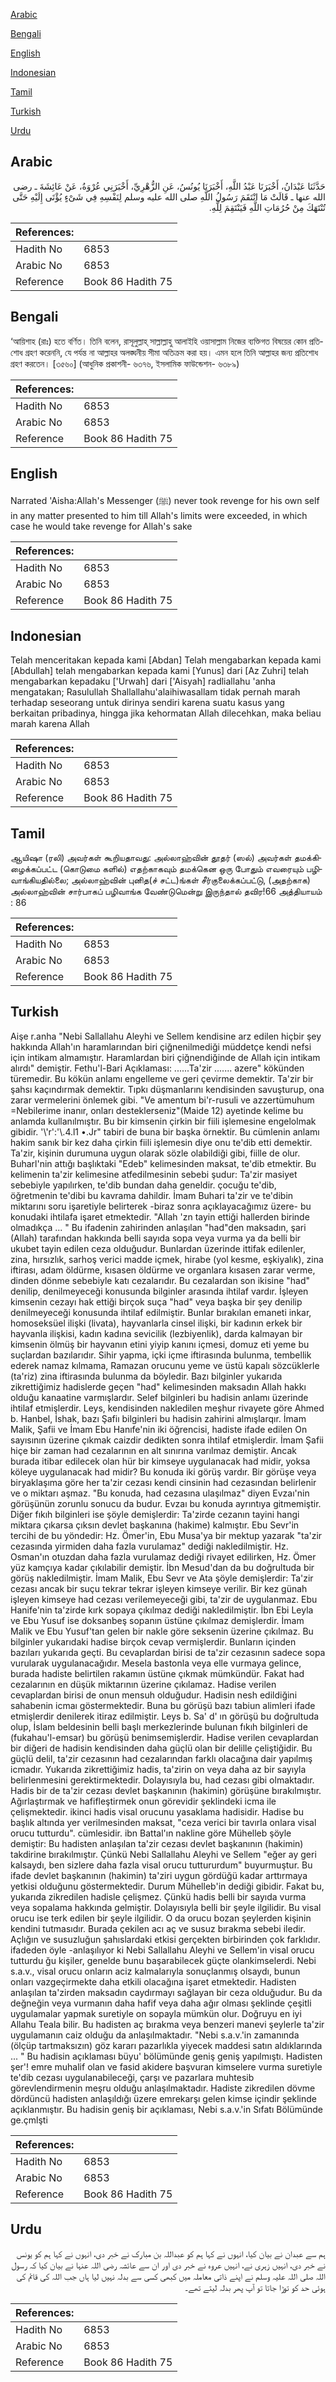 [Arabic](#arabic)

[Bengali](#bengali)

[English](#english)

[Indonesian](#indonesian)

[Tamil](#tamil)

[Turkish](#turkish)

[Urdu](#urdu)

## Arabic


<div dir="rtl" lang="ar" style={{fontSize:'larger',backgroundColor:'#f8f9fa',padding:20}}>
حَدَّثَنَا عَبْدَانُ، أَخْبَرَنَا عَبْدُ اللَّهِ، أَخْبَرَنَا يُونُسُ، عَنِ الزُّهْرِيِّ، أَخْبَرَنِي عُرْوَةُ، عَنْ عَائِشَةَ ـ رضى الله عنها ـ قَالَتْ مَا انْتَقَمَ رَسُولُ اللَّهِ صلى الله عليه وسلم لِنَفْسِهِ فِي شَىْءٍ يُؤْتَى إِلَيْهِ حَتَّى تُنْتَهَكَ مِنْ حُرُمَاتِ اللَّهِ فَيَنْتَقِمَ لِلَّهِ‏.‏
</div>
<div style={{backgroundColor:'#f8f9fa',padding:20, marginBottom: 10}}><table> <thead> <tr> <th>References:</th> <th></th> </tr> </thead> <tbody><tr><td>Hadith No</td><td>6853</td></tr><tr><td>Arabic No</td><td>6853</td></tr><tr><td>Reference</td><td>Book 86 Hadith 75</td></tr></tbody></table></div>

## Bengali


<div dir="ltr" lang="bn" style={{fontSize:'larger',backgroundColor:'#f8f9fa',padding:20}}>
‘আয়িশাহ (রাঃ) হতে বর্ণিত। তিনি বলেন, রাসূলুল্লাহ্ সাল্লাল্লাহু আলাইহি ওয়াসাল্লাম নিজের ব্যক্তিগত বিষয়ের কোন প্রতিশোধ গ্রহণ করেননি, যে পর্যন্ত না আল্লাহর অলঙ্ঘনীয় সীমা অতিক্রম করা হয়। এমন হলে তিনি আল্লাহর জন্য প্রতিশোধ গ্রহণ করতেন। [৩৫৬০] (আধুনিক প্রকাশনী- ৬৩৭৬, ইসলামিক ফাউন্ডেশন- ৬৩৮৯)
</div>
<div style={{backgroundColor:'#f8f9fa',padding:20, marginBottom: 10}}><table> <thead> <tr> <th>References:</th> <th></th> </tr> </thead> <tbody><tr><td>Hadith No</td><td>6853</td></tr><tr><td>Arabic No</td><td>6853</td></tr><tr><td>Reference</td><td>Book 86 Hadith 75</td></tr></tbody></table></div>

## English


<div dir="ltr" lang="en" style={{fontSize:'larger',backgroundColor:'#f8f9fa',padding:20}}>
Narrated 'Aisha:Allah's Messenger (ﷺ) never took revenge for his own self in any matter presented to him till Allah's limits were exceeded, in which case he would take revenge for Allah's sake
</div>
<div style={{backgroundColor:'#f8f9fa',padding:20, marginBottom: 10}}><table> <thead> <tr> <th>References:</th> <th></th> </tr> </thead> <tbody><tr><td>Hadith No</td><td>6853</td></tr><tr><td>Arabic No</td><td>6853</td></tr><tr><td>Reference</td><td>Book 86 Hadith 75</td></tr></tbody></table></div>

## Indonesian


<div dir="ltr" lang="id" style={{fontSize:'larger',backgroundColor:'#f8f9fa',padding:20}}>
Telah menceritakan kepada kami [Abdan] Telah mengabarkan kepada kami [Abdullah] telah mengabarkan kepada kami [Yunus] dari [Az Zuhri] telah mengabarkan kepadaku ['Urwah] dari ['Aisyah] radliallahu 'anha mengatakan; Rasulullah Shallallahu'alaihiwasallam tidak pernah marah terhadap seseorang untuk dirinya sendiri karena suatu kasus yang berkaitan pribadinya, hingga jika kehormatan Allah dilecehkan, maka beliau marah karena Allah
</div>
<div style={{backgroundColor:'#f8f9fa',padding:20, marginBottom: 10}}><table> <thead> <tr> <th>References:</th> <th></th> </tr> </thead> <tbody><tr><td>Hadith No</td><td>6853</td></tr><tr><td>Arabic No</td><td>6853</td></tr><tr><td>Reference</td><td>Book 86 Hadith 75</td></tr></tbody></table></div>

## Tamil


<div dir="ltr" lang="ta" style={{fontSize:'larger',backgroundColor:'#f8f9fa',padding:20}}>
ஆயிஷா (ரலி) அவர்கள் கூறியதாவது: அல்லாஹ்வின் தூதர் (ஸல்) அவர்கள் தமக்கிழைக்கப்பட்ட (கொடுமை களில்) எதற்காகவும் தமக்கென ஒரு போதும் எவரையும் பழிவாங்கியதில்லை; அல்லாஹ்வின் புனித(ச் சட்ட)ங்கள் சீர்குலைக்கப்பட்டு, (அதற்காக) அல்லாஹ்வின் சார்பாகப் பழிவாங்க வேண்டுமென்று இருந்தால் தவிர!66 அத்தியாயம் : 86
</div>
<div style={{backgroundColor:'#f8f9fa',padding:20, marginBottom: 10}}><table> <thead> <tr> <th>References:</th> <th></th> </tr> </thead> <tbody><tr><td>Hadith No</td><td>6853</td></tr><tr><td>Arabic No</td><td>6853</td></tr><tr><td>Reference</td><td>Book 86 Hadith 75</td></tr></tbody></table></div>

## Turkish


<div dir="ltr" lang="tr" style={{fontSize:'larger',backgroundColor:'#f8f9fa',padding:20}}>
Aişe r.anha "Nebi Sallallahu Aleyhi ve Sellem kendisine arz edilen hiçbir şey hakkında Allah'ın haramlarından biri çiğnenilmediği müddetçe kendi nefsi için intikam almamıştır. Haramlardan biri çiğnendiğinde de Allah için intikam alırdı" demiştir. Fethu'l-Bari Açıklaması: ......Ta'zir ....... azere" kökünden türemedir. Bu kökün anlamı engelleme ve geri çevirme demektir. Ta'zir bir şahsı kaçındırmak demektir. Tıpkı düşmanlarını kendisinden savuşturup, ona zarar vermelerini önlemek gibi. "Ve amentum bi'r-rusuli ve azzertümuhum =Nebilerime inanır, onları desteklerseniz"(Maide 12) ayetinde kelime bu anlamda kullanılmıştır. Bu bir kimsenin çirkin bir fiili işlemesine engelolmak gibidir. '\'r':'\.4.l1 •.Jr" tabiri de buna bir başka örnektir. Bu cümlenin anlamı hakim sanık bir kez daha çirkin fiili işlemesin diye onu te'dib etti demektir. Ta'zir, kişinin durumuna uygun olarak sözle olabildiği gibi, fiille de olur. Buharl'nin attığı başlıktaki "Edeb" kelimesinden maksat, te'dib etmektir. Bu kelimenin ta'zir kelimesine atfedilmesinin sebebi şudur: Ta'zir masiyet sebebiyle yapılırken, te'dib bundan daha geneldir. çocuğu te'dib, öğretmenin te'dibi bu kavrama dahildir. İmam Buhari ta'zir ve te'dibin miktarını soru işaretiyle belirterek -biraz sonra açıklayacağımız üzere- bu konudaki ihtilafa işaret etmektedir. "Allah 'zn tayin ettiği hallerden birinde olmadıkça ... " Bu ifadenin zahirinden anlaşılan "had"den maksadın, şari (Allah) tarafından hakkında belli sayıda sopa veya vurma ya da belli bir ukubet tayin edilen ceza olduğudur. Bunlardan üzerinde ittifak edilenler, zina, hırsızlık, sarhoş verici madde içmek, hirabe (yol kesme, eşkiyalık), zina iftirası, adam öldürme, kısasen öldürme ve organlara kısasen zarar verme, dinden dönme sebebiyle katı cezalarıdır. Bu cezalardan son ikisine "had" denilip, denilmeyeceği konusunda bilginler arasında ihtilaf vardır. İşleyen kimsenin cezayı hak ettiği birçok suça "had" veya başka bir şey denilip denilmeyeceği konusunda ihtilaf edilmiştir. Bunlar bırakılan emaneti inkar, homoseksüel ilişki (livata), hayvanlarla cinsel ilişki, bir kadının erkek bir hayvanla ilişkisi, kadın kadına sevicilik (lezbiyenlik), darda kalmayan bir kimsenin ölmüş bir hayvanın etini yiyip kanını içmesi, domuz eti yeme bu suçlardan bazılarıdır. Sihir yapma, içki içme iftirasında bulunma, tembellik ederek namaz kılmama, Ramazan orucunu yeme ve üstü kapalı sözcüklerle (ta'riz) zina iftirasında bulunma da böyledir. Bazı bilginler yukarıda zikrettiğimiz hadislerde geçen "had" kelimesinden maksadın Allah hakkı olduğu kanaatine varmışlardır. Selef bilginleri bu hadisin anlamı üzerinde ihtilaf etmişlerdir. Leys, kendisinden nakledilen meşhur rivayete göre Ahmed b. Hanbel, İshak, bazı Şafiı bilginleri bu hadisin zahirini almışlarqır. İmam Malik, Şafii ve İmam Ebu Hanıfe'nin iki öğrencisi, hadiste ifade edilen On sayısının üzerine çıkmak caizdir dedikten sonra ihtilaf etmişlerdir. İmam Şafii hiçe bir zaman had cezalarının en alt sınırına varılmaz demiştir. Ancak burada itibar edilecek olan hür bir kimseye uygulanacak had midir, yoksa köleye uygulanacak had midir? Bu konuda iki görüş vardır. Bir görüşe veya biryaklaşıma göre her ta'zir cezası kendi cinsinin had cezasından belirlenir ve o miktarı aşmaz. "Bu konuda, had cezasına ulaşılmaz" diyen Evzaı'nin görüşünün zorunlu sonucu da budur. Evzaı bu konuda ayrıntıya gitmemiştir. Diğer fıkıh bilginleri ise şöyle demişlerdir: Ta'zirde cezanın tayini hangi miktara çıkarsa çıksın devlet başkanına (hakime) kalmıştır. Ebu Sevr'in tercihi de bu yöndedir: Hz. Ömer'in, Ebu Musa'ya bir mektup yazarak "ta'zir cezasında yirmiden daha fazla vurulamaz" dediği nakledilmiştir. Hz. Osman'ın otuzdan daha fazla vurulamaz dediği rivayet edilirken, Hz. Ömer yüz kamçıya kadar çıkılabilir demiştir. İbn Mesud'dan da bu doğrultuda bir görüş nakledilmiştir. İmam Malik, Ebu Sevr ve Ata şöyle demişlerdir: Ta'zir cezası ancak bir suçu tekrar tekrar işleyen kimseye verilir. Bir kez günah işleyen kimseye had cezası verilemeyeceği gibi, ta'zir de uygulanmaz. Ebu Hanife'nin ta'zirde kırk sopaya çıkılmaz dediği nakledilmiştir. İbn Ebi Leyla ve Ebu Yusuf ise doksanbeş sopanın üstüne çıkılmaz demişlerdir. İmam Malik ve Ebu Yusuf'tan gelen bir nakle göre seksenin üzerine çıkılmaz. Bu bilginler yukarıdaki hadise birçok cevap vermişlerdir. Bunların içinden bazıları yukarıda geçti. Bu cevaplardan birisi de ta'zir cezasının sadece sopa vurularak uygulanacağıdır. Mesela bastonla veya elle vurmaya gelince, burada hadiste belirtilen rakamın üstüne çıkmak mümkündür. Fakat had cezalarının en düşük miktarının üzerine çıkılamaz. Hadise verilen cevaplardan birisi de onun mensuh olduğudur. Hadisin nesh edildiğini sahabenin icmaı göstermektedir. Buna bu görüşü bazı tabiun alimleri ifade etmişlerdir denilerek itiraz edilmiştir. Leys b. Sa' d' ın görüşü bu doğrultuda olup, İslam beldesinin belli başlı merkezlerinde bulunan fıkıh bilginleri de (fukahau'l-emsar) bu görüşü benimsemişlerdir. Hadise verilen cevaplardan bir diğeri de hadisin kendisinden daha güçlü olan bir delille çeliştiğidir. Bu güçlü delil, ta'zir cezasının had cezalarından farklı olacağına dair yapılmış icmadır. Yukarıda zikrettiğimiz hadis, ta'zirin on veya daha az bir sayıyla belirlenmesini gerektirmektedir. Dolayısıyla bu, had cezası gibi olmaktadır. Hadis bir de ta'zir cezası devlet başkanının (hakimin) görüşüne bırakılmıştır. Ağırlaştırmak ve hafifleştirmek onun görevidir şeklindeki icma ile çelişmektedir. ikinci hadis visal orucunu yasaklama hadisidir. Hadise bu başlık altında yer verilmesinden maksat, "ceza verici bir tavırla onlara visal orucu tutturdu". cümlesidir. ibn Battal'ın nakline göre Mühelleb şöyle demiştir: Bu hadisten anlaşılan ta'zir cezası devlet başkanının (hakimin) takdirine bırakılmıştır. Çünkü Nebi Sallallahu Aleyhi ve Sellem "eğer ay geri kalsaydı, ben sizlere daha fazla visal orucu tuttururdum" buyurmuştur. Bu ifade devlet başkanının (hakimin) ta'ziri uygun gördüğü kadar arttırmaya yetkisi olduğunu göstermektedir. Durum Mühelleb'in dediği gibidir. Fakat bu, yukarıda zikredilen hadisle çelişmez. Çünkü hadis belli bir sayıda vurma veya sopalama hakkında gelmiştir. Dolayısıyla belli bir şeyle ilgilidir. Bu visal orucu ise terk edilen bir şeyle ilgilidir. O da orucu bozan şeylerden kişinin kendini tutmasıdır. Burada çekilen acı aç ve susuz bırakma sebebi iledir. Açlığın ve susuzluğun şahıslardaki etkisi gerçekten birbirinden çok farklıdır. ifadeden öyle -anlaşılıyor ki Nebi Sallallahu Aleyhi ve Sellem'in visal orucu tutturdu ğu kişiler, genelde bunu başarabilecek güçte olankimselerdi. Nebi s.a.v., visal orucu onların aciz kalmalarıyla sonuçlanmış olsaydı, bunun onları vazgeçirmekte daha etkili olacağına işaret etmektedir. Hadisten anlaşılan ta'zirden maksadın caydırmayı sağlayan bir ceza olduğudur. Bu da değneğin veya vurmanın daha hafif veya daha ağır olması şeklinde çeşitli uygulamalar yapmak suretiyle on sopayla mümkün olur. Doğruyu en iyi Allahu Teala bilir. Bu hadisten aç bırakma veya benzeri manevi şeylerle ta'zir uygulamanın caiz olduğu da anlaşılmaktadır. "Nebi s.a.v.'in zamanında (ölçüp tartmaksızın) göz kararı pazarlıkla yiyecek maddesi satın aldıklarında ... " Bu hadisin açıklaması büyu' bölümünde geniş geniş yapılmıştı. Hadisten şer'! emre muhalif olan ve fasid akidere başvuran kimselere vurma suretiyle te'dib cezası uygulanabileceği, çarşı ve pazarlara muhtesib görevlendirmenin meşru olduğu anlaşılmaktadır. Hadiste zikredilen dövme dördüncü hadisten anlaşıldığı üzere emrekarşı gelen kimse içindir şeklinde açıklanmıştır. Bu hadisin geniş bir açıklaması, Nebi s.a.v.'in Sıfatı Bölümünde ge.çmlşti
</div>
<div style={{backgroundColor:'#f8f9fa',padding:20, marginBottom: 10}}><table> <thead> <tr> <th>References:</th> <th></th> </tr> </thead> <tbody><tr><td>Hadith No</td><td>6853</td></tr><tr><td>Arabic No</td><td>6853</td></tr><tr><td>Reference</td><td>Book 86 Hadith 75</td></tr></tbody></table></div>

## Urdu


<div dir="rtl" lang="ur" style={{fontSize:'larger',backgroundColor:'#f8f9fa',padding:20}}>
ہم سے عبدان نے بیان کیا، انہوں نے کہا ہم کو عبداللہ بن مبارک نے خبر دی، انہوں نے کہا ہم کو یونس نے خبر دی، انہیں زہری نے، انہیں عروہ نے خبر دی اور ان سے عائشہ رضی اللہ عنہا نے بیان کیا کہ رسول اللہ صلی اللہ علیہ وسلم نے اپنے ذاتی معاملہ میں کبھی کسی سے بدلہ نہیں لیا ہاں جب اللہ کی قائم کی ہوئی حد کو توڑا جاتا تو آپ پھر بدلہ لیتے تھے۔
</div>
<div style={{backgroundColor:'#f8f9fa',padding:20, marginBottom: 10}}><table> <thead> <tr> <th>References:</th> <th></th> </tr> </thead> <tbody><tr><td>Hadith No</td><td>6853</td></tr><tr><td>Arabic No</td><td>6853</td></tr><tr><td>Reference</td><td>Book 86 Hadith 75</td></tr></tbody></table></div>